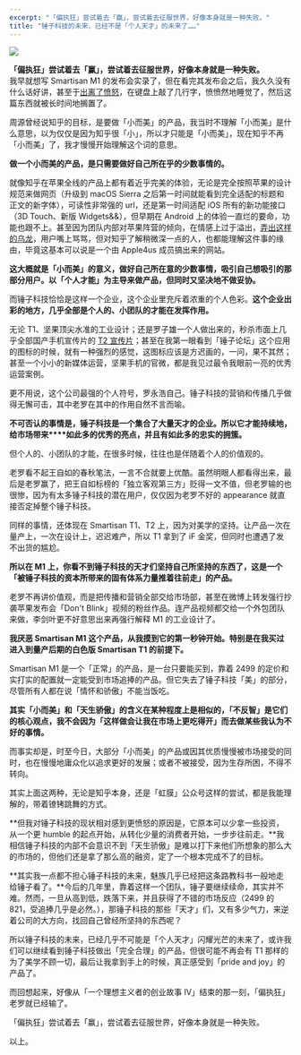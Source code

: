 ```yaml
---
excerpt: "「偏执狂」尝试着去「赢」，尝试着去征服世界，好像本身就是一种失败。"
title: "锤子科技的未来，已经不是「个人天才」的未来了……"
---
```


![](https://cl.ly/oPx7/v2-06b94eabaa195c8d641b931f62cfa338_r)

__「偏执狂」尝试着去「赢」，尝试着去征服世界，好像本身就是一种失败。__  
我早就想写 Smartisan M1 的发布会实录了，但在看完其发布会之后，我久久没有什么话好讲，甚至于[出离了愤怒](https://www.zhihu.com/question/51729124/answer/127252967)，在键盘上敲了几行字，愤愤然地睡觉了，然后这篇东西就被长时间地搁置了。

周源曾经说知乎的目标，是要做「小而美」的产品，我当时不理解「小而美」是什么意思，以为仅仅是因为知乎很「小」，所以才只能是「小而美」，现在知乎不再「小而美」了，我才慢慢开始理解这个词的意思。

**做一个小而美的产品，是只需要做好自己所在乎的少数事情的。**

就像知乎在苹果全线的产品上都有着近乎完美的体验，无论是完全按照苹果的设计规范来做网页（升级到 macOS Sierra 之后第一时间就能看到完全适配的标题和正文的新字体），可读性非常强的 url，还是第一时间适配 iOS 所有的新功能接口（3D Touch、新版 Widgets&&），但早期在 Android 上的体验一直烂的要命，功能也跟不上。甚至因为团队内部对苹果阵营的倾向，在情感上过于溢出，[弄出这样的乌龙](https://www.zhihu.com/question/30990940)，用户嘴上骂骂，但对知乎了解稍微深一点的人，也都能理解这件事的缘由，毕竟这基本可以说是一个由 Apple4us 成员搞出来的网站。

**这大概就是「小而美」的意义，做好自己所在意的少数事情，吸引自己想吸引的那部分用户。以「个人才能」为主导来做产品，但同时又坚决地不做妥协。**

而锤子科技恰恰是这样一个企业，这个企业里充斥着浓重的个人色彩。**这个企业出彩的地方，几乎全部是个人的、小团队的才能在发挥作用。**

无论 T1、坚果顶尖水准的工业设计；还是罗子雄一个人做出来的，秒杀市面上几乎全部国产手机宣传片的 [T2 宣传片](https://link.zhihu.com/?target=http%3A//v.youku.com/v_show/id_XMTQyOTE1MDEwMA%3D%3D.html)；甚至在我第一眼看到「锤子论坛」这个应用的图标的时候，就有一种强烈的感觉，这图标应该是方迟画的，一问，果不其然；甚至一个小小的新媒体运营，坚果手机的官微，都是我见过最令我眼前一亮的优秀运营案例。

更不用说，这个公司最强的个人符号，罗永浩自己。锤子科技的营销和传播几乎做得无懈可击，其中老罗在其中的作用自然不言而喻。

**不可否认的事情是，锤子科技是一个集合了大量天才的企业。所以它才能持续地，给市场带来****如此多的优秀的亮点，并且有如此多的忠实的拥簇。**

但个人的、小团队的才能，在很多时候，往往也是伴随着个人的价值观的。

老罗看不起王自如的春秋笔法，一言不合就要上优酷。虽然明眼人都看得出来，最后是老罗赢了，把王自如标榜的「独立客观第三方」贬得一文不值，但老罗输的也很惨，因为有太多锤子科技的潜在用户，仅仅因为老罗不好的 appearance 就直接否定掉整个锤子科技。

同样的事情，还体现在 Smartisan T1、T2 上，因为对美学的坚持。让产品一次在量产上，一次在设计上，迟迟难产，所以 T1 拿到了 iF 金奖，但同时也遭遇了发不出货的尴尬。

**所以在 M1 上，你看不到锤子科技的天才们坚持自己所坚持的东西了，这是一个「被锤子科技的资本所带来的固有体系力量推着往前走」的产品。**

老罗不再讲价值观，而是把传播和营销全部交给市场部，甚至在微博上转发强行抄袭苹果发布会「Don't Blink」视频的粉丝作品。连产品视频都交给一个外包团队来做，李剑叶更不好意思出来再强行解释 M1 的工业设计了。

**我厌恶 Smartisan M1 这个产品，从我摸到它的第一秒钟开始。特别是在我买过进入到量产后期的白色版 Smartisan T1 的前提下。**

Smartisan M1 是一个「正常」的产品，是一台只要能买到，靠着 2499 的定价和实打实的配置就一定能受到市场追捧的产品。但它失去了锤子科技「美」的部分，尽管所有人都在说「情怀和骄傲」不能当饭吃。

**其实「小而美」和「天生骄傲」的含义在某种程度上是相似的，「不反智」是它们的核心观点，我不会因为「这样做会让我在市场上更吃得开」而去做某些我认为不好的事情。**

而事实却是，时至今日，大部分「小而美」的产品或因其优质慢慢被市场接受的同时，也在慢慢地庸众化以追求更好的发展；或者不被接受，因为生存所困，不得不转向。

其实上面这两种，无论是知乎本身，还是「虹膜」公众号这样的尝试，都是我能理解的，带着镣铐跳舞的方式。

**但我对锤子科技的现状相对感到更愤怒的原因是，它原本可以少拿一些投资，从一个更 humble 的起点开始，从转化少量的消费者开始，一步步往前走。**我相信锤子科技的内部不会意识不到「天生骄傲」是难以打下来他们所想象的那么大的市场的，但他们还是拿了那么高的融资，定了一个根本完成不了的目标。

**其实我一点都不担心锤子科技的未来，魅族几乎已经把这条路教科书一般地走给锤子看了。**今后的几年里，靠着这样一个团队，锤子要继续续命，其实并不难。然而，一旦从高到低，跌落下来，并且获得了不错的市场反应（2499 的 821，受追捧几乎是必然。），那锤子科技的那些「天才」们，又有多少气力，来逆着公司的大方向，找回自己曾经所坚持的东西呢？

所以锤子科技的未来，已经几乎不可能是「个人天才」闪耀光芒的未来了，或许我们可以继续看到锤子科技做出「完全合理」的产品，但很可能不再会有 T1 那样的为了美学不顾一切，最后让我拿到手上的时候，真正感受到「pride and joy」的产品了。

而回想起来，好像从「一个理想主义者的创业故事 IV」结束的那一刻，「偏执狂」老罗就已经输了。

「偏执狂」尝试着去「赢」，尝试着去征服世界，好像本身就是一种失败。

以上。